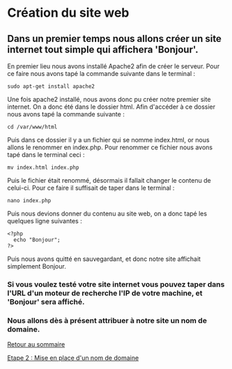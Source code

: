 # Création du site web

## Dans un premier temps nous allons créer un site internet tout simple qui affichera 'Bonjour'.

En premier lieu nous avons installé Apache2 afin de créer le serveur. Pour ce faire nous avons tapé la commande suivante dans le terminal :

```
sudo apt-get install apache2
```

Une fois apache2 installé, nous avons donc pu créer notre premier site internet. On a donc été dans le dossier html. Afin d'accéder à ce dossier nous avons tapé la commande suivante :

```
cd /var/www/html
```

Puis dans ce dossier il y a un fichier qui se nomme index.html, or nous allons le renommer en index.php. Pour renommer ce fichier nous avons tapé dans le terminal ceci :

```
mv index.html index.php
```

Puis le fichier était renommé, désormais il fallait changer le contenu de celui-ci. Pour ce faire il suffisait de taper dans le terminal :

```
nano index.php
```

Puis nous devions donner du contenu au site web, on a donc tapé les quelques ligne suivantes :

```
<?php
  echo "Bonjour";
?>
```

Puis nous avons quitté en sauvegardant, et donc notre site affichait simplement Bonjour.

### Si vous voulez testé votre site internet vous pouvez taper dans l'URL d'un moteur de recherche l'IP de votre machine, et 'Bonjour' sera affiché.

### Nous allons dès à présent attribuer à notre site un nom de domaine.

[Retour au sommaire](https://github.com/kevinguyodo/Linux-deuxieme-annee/blob/main/TP2/Plan.md)

[Etape 2 : Mise en place d'un nom de domaine](https://github.com/kevinguyodo/Linux-deuxieme-annee/blob/main/TP2/DNS.md)
